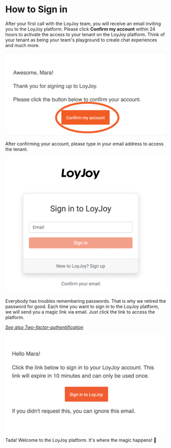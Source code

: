 
# How to Sign in

After your first call with the LoyJoy team, you will receive an email inviting you to the LoyJoy platform. Please click **Confirm my account** within 24 hours to activate the access to your tenant on the LoyJoy platform. Think of your tenant as being your team's playground to create chat experiences and much more.

![How to log in](confirm_account.png "How to log in")

After confirming your account, please type in your email address to access the tenant.

![sign in to LoyJoy](sign_in.png "sign in to LoyJoy")

Everybody has troubles remembering passwords. That is why we retired the password for good. Each time you want to sign in to the LoyJoy platform, we will send you a magic link via email. Just click the link to access the platform. 

[*See also Two-factor-authentification*](/getting_started/2FA/2FA.md)

![sign in with magic link](magic_link.png "sign in with magic link")

Tada! Welcome to the LoyJoy platform. It's where the magic happens! 🎉
